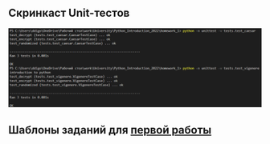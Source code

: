 ## Скринкаст Unit-тестов
![](Screencast_unittest.png)
## Шаблоны заданий для [первой работы](https://dementiy.github.io/assignments/cypher/)